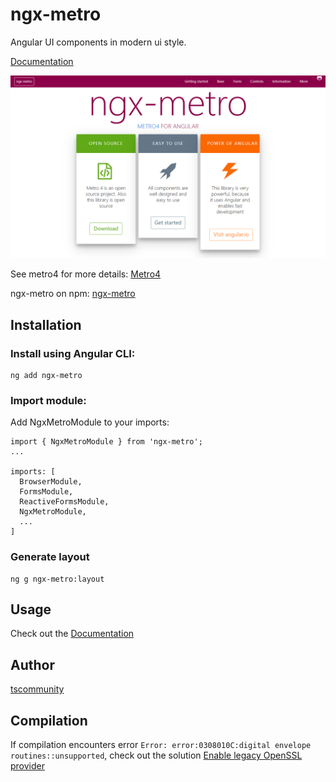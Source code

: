 # ngx-metro

Angular UI components in modern ui style.

[Documentation](https://tscommunity.github.io/ngx-metro/#/)

![Screenshot](https://raw.githubusercontent.com/tscommunity/ngx-metro/master/projects/ngx-metro/ngx-metro%20screenshot.PNG)

See metro4 for more details:
[Metro4](https://metroui.org.ua/)

ngx-metro on npm: 
[ngx-metro](https://www.npmjs.com/package/ngx-metro)

## Installation

### Install using Angular CLI:

````
ng add ngx-metro
````

### Import module:

Add NgxMetroModule to your imports:


````
import { NgxMetroModule } from 'ngx-metro';
...

imports: [
  BrowserModule,
  FormsModule,
  ReactiveFormsModule,
  NgxMetroModule,
  ...
]
````

### Generate layout

````
ng g ngx-metro:layout
````


## Usage

Check out the [Documentation](https://tscommunity.github.io/ngx-metro/#/)

## Author

[tscommunity](https://github.com/tscommunity)

## Compilation

If compilation encounters error `Error: error:0308010C:digital envelope routines::unsupported`, check out the solution [Enable legacy OpenSSL provider](https://stackoverflow.com/a/69699772/1299702)
